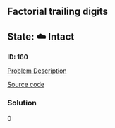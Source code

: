 ## Factorial trailing digits

## State: :cloud: **Intact**

**ID: 160**

[Problem Description](https://projecteuler.net/problem=160)

[Source code](main.cpp)

### Solution
0